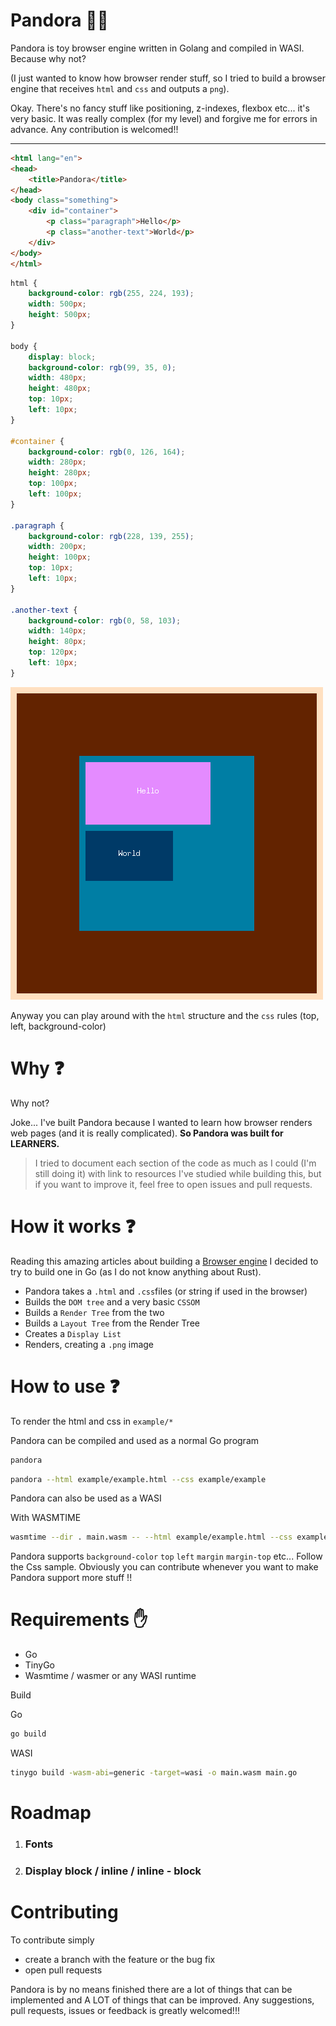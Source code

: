 # Pandora 🏺✨

Pandora is toy browser engine written in Golang and compiled in WASI.
Because why not?

(I just wanted to know how browser render stuff, so I tried to build a browser engine that receives `html` and `css` and outputs a `png`).

Okay. There's no fancy stuff like positioning, z-indexes, flexbox etc... it's very basic.
It was really complex (for my level) and forgive me for errors in advance. Any contribution is welcomed!!

<hr/>


```html
<html lang="en">
<head>
    <title>Pandora</title>
</head>
<body class="something">
    <div id="container">
        <p class="paragraph">Hello</p>
        <p class="another-text">World</p>
    </div>
</body>
</html>
```
```css
html {
    background-color: rgb(255, 224, 193);
    width: 500px;
    height: 500px;
}

body {
    display: block;
    background-color: rgb(99, 35, 0);
    width: 480px;
    height: 480px;
    top: 10px;
    left: 10px;
}

#container {
    background-color: rgb(0, 126, 164);
    width: 280px;
    height: 280px;
    top: 100px;
    left: 100px;
}

.paragraph {
    background-color: rgb(228, 139, 255);
    width: 200px;
    height: 100px;
    top: 10px;
    left: 10px;
}

.another-text {
    background-color: rgb(0, 58, 103);
    width: 140px;
    height: 80px;
    top: 120px;
    left: 10px;
}
```

<img src="image.png" alt="Pandora" border="0">

Anyway you can play around with the `html` structure and the `css` rules (top, left, background-color)

# Why ❓

Why not?

Joke... I've built Pandora because I wanted to learn how browser renders web pages (and it is really complicated). 
<strong>So Pandora was built for LEARNERS.</strong>

> I tried to document each section of the code as much as I could (I'm still doing it) with link to resources I've studied while building this, but if you want to improve it, feel free to open issues and pull requests.

# How it works ❓

Reading this amazing articles about building a <a href="https://limpet.net/mbrubeck/2014/08/08/toy-layout-engine-1.html" target="_blank">Browser engine</a> I decided to try to build one in Go (as I do not know anything about Rust).

- Pandora takes a `.html` and `.css`files (or string if used in the browser)
- Builds the `DOM tree` and a very basic `CSSOM`
- Builds a `Render Tree` from the two
- Builds a `Layout Tree` from the Render Tree
- Creates a `Display List`
- Renders, creating a `.png` image

# How to use ❓

To render the html and css in `example/*`

Pandora can be compiled and used as a normal Go program

```bash
pandora
```

```bash
pandora --html example/example.html --css example/example
```

Pandora can also be used as a WASI

With WASMTIME

```bash
wasmtime --dir . main.wasm -- --html example/example.html --css example/example.css
```

Pandora supports `background-color` `top` `left` `margin` `margin-top` etc...
Follow the Css sample.
Obviously you can contribute whenever you want to make Pandora support more stuff !!

# Requirements ✋

- Go
- TinyGo
- Wasmtime / wasmer or any WASI runtime

Build

Go
```bash
go build
```

WASI

```bash
tinygo build -wasm-abi=generic -target=wasi -o main.wasm main.go
```

# Roadmap

1. <h3>Fonts</h3>
2. <h3>Display block / inline / inline - block</h3>

# Contributing

To contribute simply 
- create a branch with the feature or the bug fix
- open pull requests

Pandora is by no means finished there are a lot of things that can be implemented and A LOT of things that can be improved. Any suggestions, pull requests, issues or feedback is greatly welcomed!!!